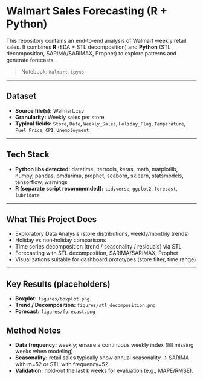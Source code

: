 # Walmart Sales Forecasting (R + Python)

This repository contains an end‑to‑end analysis of Walmart weekly retail sales. It combines **R** (EDA + STL decomposition) and **Python** (STL decomposition, SARIMA/SARIMAX, Prophet) to explore patterns and generate forecasts.

> Notebook: `Walmart.ipynb`

---

## Dataset
- **Source file(s):** Walmart.csv
- **Granularity:** Weekly sales per store
- **Typical fields:** `Store`, `Date`, `Weekly_Sales`, `Holiday_Flag`, `Temperature`, `Fuel_Price`, `CPI`, `Unemployment`

---

## Tech Stack
- **Python libs detected:** datetime, itertools, keras, math, matplotlib, numpy, pandas, pmdarima, prophet, seaborn, sklearn, statsmodels, tensorflow, warnings
- **R (separate script recommended):** `tidyverse`, `ggplot2`, `forecast`, `lubridate`

---

## What This Project Does
- Exploratory Data Analysis (store distributions, weekly/monthly trends)
- Holiday vs non‑holiday comparisons
- Time series decomposition (trend / seasonality / residuals) via STL
- Forecasting with STL decomposition, SARIMA/SARIMAX, Prophet
- Visualizations suitable for dashboard prototypes (store filter, time range)

---

## Key Results (placeholders)
- **Boxplot:** `figures/boxplot.png`
- **Trend / Decomposition:** `figures/stl_decomposition.png`
- **Forecast:** `figures/forecast.png`


## Method Notes
- **Data frequency:** weekly; ensure a continuous weekly index (fill missing weeks when modeling).
- **Seasonality:** retail sales typically show annual seasonality → SARIMA with m=52 or STL with frequency=52.
- **Validation:** hold‑out the last k weeks for evaluation (e.g., MAPE/RMSE).



